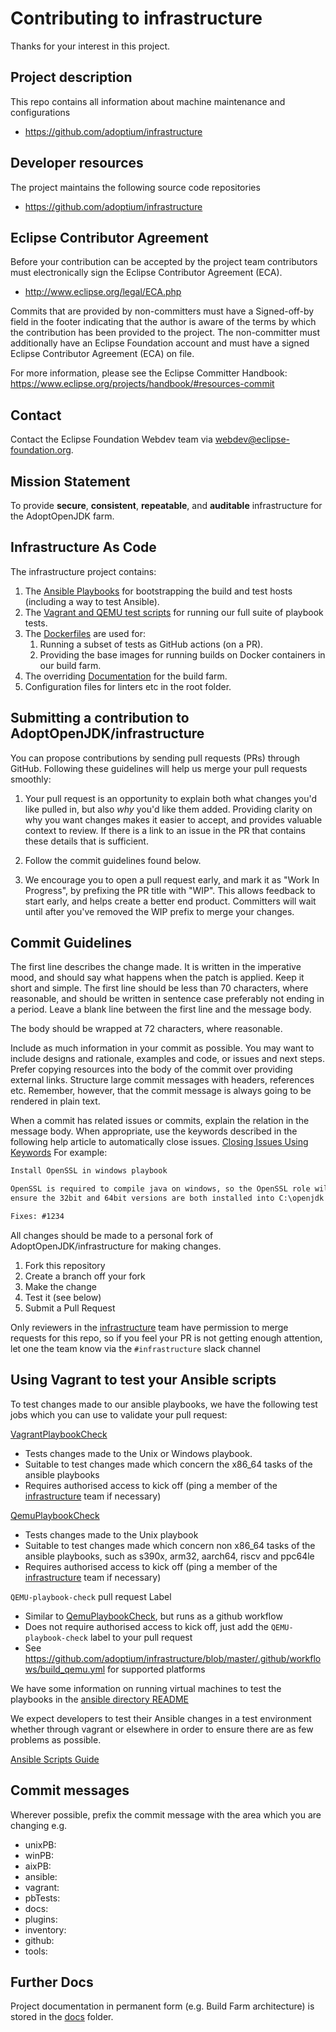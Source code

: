 # Contributing to infrastructure

Thanks for your interest in this project.

## Project description

This repo contains all information about machine maintenance and configurations

* https://github.com/adoptium/infrastructure

## Developer resources

The project maintains the following source code repositories

* https://github.com/adoptium/infrastructure

## Eclipse Contributor Agreement

Before your contribution can be accepted by the project team contributors must
electronically sign the Eclipse Contributor Agreement (ECA).

* http://www.eclipse.org/legal/ECA.php

Commits that are provided by non-committers must have a Signed-off-by field in
the footer indicating that the author is aware of the terms by which the
contribution has been provided to the project. The non-committer must
additionally have an Eclipse Foundation account and must have a signed Eclipse
Contributor Agreement (ECA) on file.

For more information, please see the Eclipse Committer Handbook:
https://www.eclipse.org/projects/handbook/#resources-commit

## Contact

Contact the Eclipse Foundation Webdev team via webdev@eclipse-foundation.org.

## Mission Statement

To provide **secure**, **consistent**, **repeatable**, and **auditable**
infrastructure for the AdoptOpenJDK farm.

## Infrastructure As Code

The infrastructure project contains:

1. The [Ansible Playbooks](ansible/playbooks) for bootstrapping the build and test hosts (including a way to test Ansible).
1. The [Vagrant and QEMU test scripts](ansible/pbTestScripts) for running our full suite of playbook tests.
1. The [Dockerfiles](ansible/) are used for:
   1. Running a subset of tests as GitHub actions (on a PR).
   1. Providing the base images for running builds on Docker containers in our build farm.
1. The overriding [Documentation](docs) for the build farm.
1. Configuration files for linters etc in the root folder.

## Submitting a contribution to AdoptOpenJDK/infrastructure

You can propose contributions by sending pull requests (PRs) through GitHub.
Following these guidelines will help us merge your pull requests smoothly:

1. Your pull request is an opportunity to explain both what changes you'd like
   pulled in, but also _why_ you'd like them added. Providing clarity on why
   you want changes makes it easier to accept, and provides valuable context to
   review.  If there is a link to an issue in the PR that contains these details
   that is sufficient.

2. Follow the commit guidelines found below.

3. We encourage you to open a pull request early, and mark it as "Work In
   Progress", by prefixing the PR title with "WIP". This allows feedback to
   start early, and helps create a better end product. Committers will wait
   until after you've removed the WIP prefix to merge your changes.

## Commit Guidelines

The first line describes the change made. It is written in the imperative mood,
and should say what happens when the patch is applied. Keep it short and
simple. The first line should be less than 70 characters, where reasonable,
and should be written in sentence case preferably not ending in a period.
Leave a blank line between the first line and the message body.

The body should be wrapped at 72 characters, where reasonable.

Include as much information in your commit as possible. You may want to include
designs and rationale, examples and code, or issues and next steps. Prefer
copying resources into the body of the commit over providing external links.
Structure large commit messages with headers, references etc. Remember, however,
that the commit message is always going to be rendered in plain text.

When a commit has related issues or commits, explain the relation in the message
body. When appropriate, use the keywords described in the following help article
to automatically close issues.
[Closing Issues Using Keywords](https://help.github.com/articles/closing-issues-using-keywords/)
For example:

```md
Install OpenSSL in windows playbook

OpenSSL is required to compile java on windows, so the OpenSSL role will
ensure the 32bit and 64bit versions are both installed into C:\openjdk

Fixes: #1234
```

All changes should be made to a personal fork of AdoptOpenJDK/infrastructure for making changes.

1. Fork this repository
1. Create a branch off your fork
1. Make the change
1. Test it (see below)
1. Submit a Pull Request

Only reviewers in the
[infrastructure](https://github.com/orgs/AdoptOpenJDK/teams/infrastructure)
team have permission to merge requests for this repo, so if you feel your PR
is not getting enough attention, let one the team know via the
`#infrastructure` slack channel

## Using Vagrant to test your Ansible scripts

To test changes made to our ansible playbooks, we have the following test jobs which you can use to validate your pull request:

[VagrantPlaybookCheck](https://ci.adoptium.net/view/Tooling/job/VagrantPlaybookCheck/)
   - Tests changes made to the Unix or Windows playbook.
   - Suitable to test changes made which concern the x86_64 tasks of the ansible playbooks
   - Requires authorised access to kick off (ping a member of the [infrastructure](https://github.com/adoptium/infrastructure#infrastructure-core) team if necessary)

[QemuPlaybookCheck](https://ci.adoptium.net/view/Tooling/job/QEMUPlaybookCheck/)
   - Tests changes made to the Unix playbook
   - Suitable to test changes made which concern non x86_64 tasks of the ansible playbooks, such as s390x, arm32, aarch64, riscv and ppc64le
   - Requires authorised access to kick off (ping a member of the [infrastructure](https://github.com/adoptium/infrastructure#infrastructure-core) team if necessary)

`QEMU-playbook-check` pull request Label
   - Similar to [QemuPlaybookCheck](https://ci.adoptium.net/view/Tooling/job/QEMUPlaybookCheck/), but runs as a github workflow
   - Does not require authorised access to kick off, just add the `QEMU-playbook-check` label to your pull request
   - See https://github.com/adoptium/infrastructure/blob/master/.github/workflows/build_qemu.yml for supported platforms

We have some information on running virtual machines to test the playbooks
in the
[ansible directory README](ansible/README.md#running-via-vagrant-and-virtualbox)

We expect developers to test their Ansible changes in a test environment
whether through vagrant or elsewhere in order to ensure there are as few
problems as possible.

[Ansible Scripts Guide](ansible/README.md)

## Commit messages

Wherever possible, prefix the commit message with the area which you are changing e.g.

- unixPB:
- winPB:
- aixPB:
- ansible:
- vagrant:
- pbTests:
- docs:
- plugins:
- inventory:
- github:
- tools:

## Further Docs

Project documentation in permanent form (e.g. Build Farm architecture) is stored
in the [docs](docs) folder.
